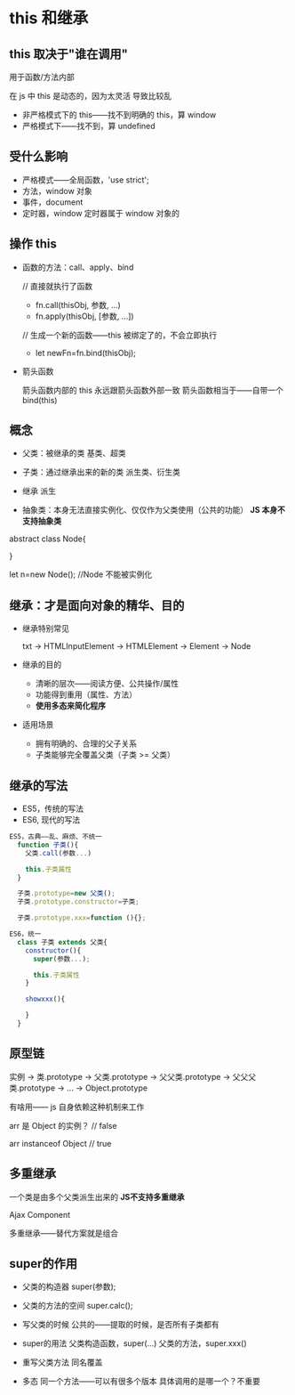 # this 和继承

## this 取决于"谁在调用"

用于函数/方法内部

在 js 中 this 是动态的，因为太灵活 导致比较乱

- 非严格模式下的 this——找不到明确的 this，算 window
- 严格模式下——找不到，算 undefined

## 受什么影响

- 严格模式——全局函数，'use strict';
- 方法，window 对象
- 事件，document
- 定时器，window 定时器属于 window 对象的

## 操作 this

- 函数的方法：call、apply、bind

  // 直接就执行了函数

  - fn.call(thisObj, 参数, ...)
  - fn.apply(thisObj, [参数, ...])

  // 生成一个新的函数——this 被绑定了的，不会立即执行

  - let newFn=fn.bind(thisObj);

- 箭头函数

  箭头函数内部的 this 永远跟箭头函数外部一致
  箭头函数相当于——自带一个 bind(this)

## 概念

- 父类：被继承的类
  基类、超类

- 子类：通过继承出来的新的类
  派生类、衍生类

- 继承
  派生

- 抽象类：本身无法直接实例化、仅仅作为父类使用（公共的功能）
  **JS 本身不支持抽象类**

abstract class Node{

}

let n=new Node(); //Node 不能被实例化

## 继承：才是面向对象的精华、目的

- 继承特别常见

  txt -> HTMLInputElement -> HTMLElement -> Element -> Node

- 继承的目的

  - 清晰的层次——阅读方便、公共操作/属性
  - 功能得到重用（属性、方法）
  - **使用多态来简化程序**

- 适用场景

  - 拥有明确的、合理的父子关系
  - 子类能够完全覆盖父类（子类 >= 父类）

## 继承的写法

- ES5，传统的写法
- ES6, 现代的写法

```js
ES5，古典——乱、麻烦、不统一
  function 子类(){
    父类.call(参数...)

    this.子类属性
  }

  子类.prototype=new 父类();
  子类.prototype.constructor=子类;

  子类.prototype.xxx=function (){};

ES6，统一
  class 子类 extends 父类{
    constructor(){
      super(参数...);

      this.子类属性
    }

    showxxx(){

    }
  }
```

## 原型链

实例 -> 类.prototype -> 父类.prototype -> 父父类.prototype -> 父父父类.prototype -> ... -> Object.prototype

有啥用—— js 自身依赖这种机制来工作

arr 是 Object 的实例？ // false

arr instanceof Object // true

## 多重继承

一个类是由多个父类派生出来的  **JS不支持多重继承**

Ajax
Component

多重继承——替代方案就是组合

## super的作用

- 父类的构造器
    super(参数);
- 父类的方法的空间
    super.calc();

- 写父类的时候
  公共的——提取的时候，是否所有子类都有

- super的用法
  父类构造函数，super(...)
  父类的方法，super.xxx()

- 重写父类方法
  同名覆盖

- 多态
  同一个方法——可以有很多个版本
    具体调用的是哪一个？不重要
